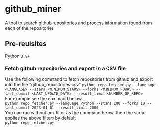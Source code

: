 # github_miner
A tool to search github repositories and process information found from each of the repositories

## Pre-reuisites
Python `3.8+`

### Fetch github repositories and export in a CSV file
Use the following command to fetch repositories from github and export into the file "github_repositories.csv"
`python repo_fetcher.py --language <LANGUAGE> --stars <MINIMUM_STARS> --forks <MINIMUM_FORKS> --last_commit <LAST_UPDATE_DATE> --result_limit <NUMBER_OF_REPO>`<br>
For example see the command below<br>
`python repo_fetcher.py --language Python --stars 100 --forks 10 --last_commit 2023-01-01 --result_limit 2000`<br>
You can run without any filter as the command below, then the script applies the above filters by default<br>
`python repo_fetcher.py`
